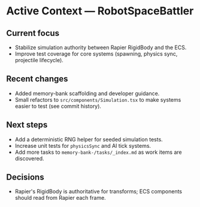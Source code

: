# Active Context — RobotSpaceBattler

## Current focus

- Stabilize simulation authority between Rapier RigidBody and the ECS.
- Improve test coverage for core systems (spawning, physics sync, projectile lifecycle).

## Recent changes

- Added memory-bank scaffolding and developer guidance.
- Small refactors to `src/components/Simulation.tsx` to make systems easier to test (see commit history).

## Next steps

- Add a deterministic RNG helper for seeded simulation tests.
- Increase unit tests for `physicsSync` and AI tick systems.
- Add more tasks to `memory-bank-/tasks/_index.md` as work items are discovered.

## Decisions

- Rapier's RigidBody is authoritative for transforms; ECS components should read from Rapier each frame.
